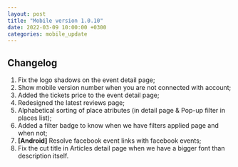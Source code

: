 ```yaml
---
layout: post
title: "Mobile version 1.0.10"
date: 2022-03-09 10:00:00 +0300
categories: mobile_update
---
```


Changelog
---
1. Fix the logo shadows on the event detail page;
2. Show mobile version number when you are not connected with account;
3. Added the tickets price to the event detail page;
4. Redesigned the latest reviews page;
5. Alphabetical sorting of place atributes (in detail page & Pop-up filter in places list);
6. Added a filter badge to know when we have filters applied page and when not;
7. **[Android]** Resolve facebook event links with facebook events;
8. Fix the cut title in Articles detail page when we have a bigger font than description itself.
